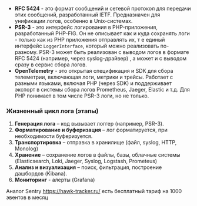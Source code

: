 - **RFC 5424** - это формат сообщений и сетевой протокол для передачи этих сообщений, разработанный IETF. Предназначен для унификации логов, особенно в Unix-системах. 
- **PSR-3** - это интерфейс логирования в PHP-приложения, разработанный PHP-FIG. Он не описывает как и куда сохранять логи - только как из PHP приложения отправлять их, т е единый интерфейс `LoggerInterface`, который можно реализовать по-разному.  PSR-3 может быть реализован с выводом логов в формате RFC 5424 (например, через syslog-драйвер)  , а может и с выводом сразу в сервис сбора логов.
- **OpenTelemetry** - это открытая спецификация и SDK для сбора телеметрии, включающая логи, метрики и трейсы. Работает с разными языками, включая PHP (через SDK) и поддерживает экспорт в системы сбора логов Prometheus, Jaeger, Elastic и т.д.  Для PHP понимает в том числе PSR-3 логи, но не только. 

### **Жизненный цикл лога** (этапы)

1. **Генерация лога** – код вызывает логгер (например, PSR-3).
2. **Форматирование и буферизация** – лог форматируется, при необходимости буферизуется.
3. **Транспортировка** – отправка в хранилище (файл, syslog, HTTP, Monolog)
4. **Хранение** – сохранение логов в файлы, базы, облачные системы (Elasticsearch, Loki, Jaeger, Syslog, Logstash, Prometeus)
5. **Анализ и визуализация** – поиск, фильтрация, построение дашбордов (Kibana).
6. **Мониторинг** - алерты (Grafana)

Аналог Sentry https://hawk-tracker.ru/ есть бесплатный тариф на 1000 эвентов в месяц
